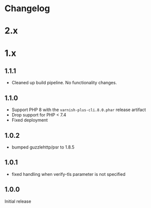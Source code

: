 Changelog
=========

2.x
===

1.x
===

1.1.1
-----

* Cleaned up build pipeline. No functionality changes.

1.1.0
-----

* Support PHP 8 with the `varnish-plus-cli.8.0.phar` release artifact
* Drop support for PHP < 7.4
* Fixed deployment

1.0.2
-----

* bumped guzzlehttp/psr to 1.8.5

1.0.1
-----

* fixed handling when verify-tls parameter is not specified

1.0.0
-----

Initial release

